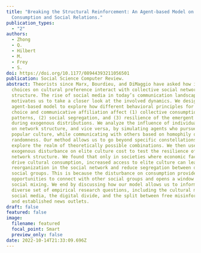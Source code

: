 ```yaml
---
title: "Breaking the Structural Reinforcement: An Agent-based Model on Cultural
  Consumption and Social Relations."
publication_types:
  - "2"
authors:
  - Zhong
  - Q.
  - Hilbert
  - M.
  - Frey
  - S.
doi: https://doi.org/10.1177/08944393211056501
publication: Social Science Computer Review.
abstract: Theorists since Marx, Bourdieu, and DiMaggio have asked how individual
  choices on cultural preference interact with collective social network
  structure. The rise of social media in today’s communication landscape
  motivates us to take a closer look at the involved dynamics. We designed an
  agent-based model to explore how different behavioral principles for cultural
  choice and communicative affiliation affect (1) collective consumption
  patterns, (2) social segregation, and (3) resilience of the emergent dynamic
  during exogenous distributions. We analyze the influence of individual agency
  on network structure, and vice versa, by simulating agents who pursue elite or
  popular culture, while communicating with others based on homophily or
  randomness. Our method allows us to go beyond specific constellations and
  explore the realm of theoretically possible combinations. We then used an
  exogenous disturbance on elite culture cost to test the resilience of social
  network structure. We found that only in societies where economic factors
  drive cultural consumption, increased access to elite culture can lead to
  reorganization in the social network and reduce segregation between different
  social groups. This is because the disturbance on consumption provides agents
  opportunities to connect with other social groups and opens a window for
  social mixing. We end by discussing how our model allows us to inform a
  diverse set of empirical research questions, including the cultural markets of
  social media, the digital divide, and the split between free misinformation
  and established news outlets.
draft: false
featured: false
image:
  filename: featured
  focal_point: Smart
  preview_only: false
date: 2022-10-14T21:33:09.696Z
---
```

